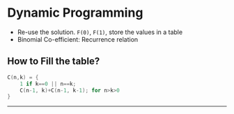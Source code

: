 # Dynamic Programming

- Re-use the solution. `F(0)`, `F(1)`, store the values in a table
- Binomial Co-efficient: Recurrence relation

## How to Fill the table?

```c
C(n,k) = {
	1 if k==0 || n==k;
	C(n-1, k)+C(n-1, k-1); for n>k>0
}
```

---
